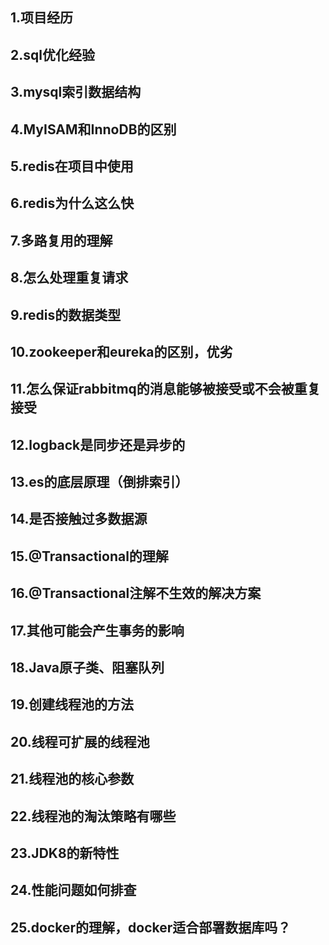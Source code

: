 ## 1.项目经历



## 2.sql优化经验



## 3.mysql索引数据结构



## 4.MyISAM和InnoDB的区别



## 5.redis在项目中使用



## 6.redis为什么这么快



## 7.多路复用的理解



## 8.怎么处理重复请求



## 9.redis的数据类型



## 10.zookeeper和eureka的区别，优劣



## 11.怎么保证rabbitmq的消息能够被接受或不会被重复接受



## 12.logback是同步还是异步的



## 13.es的底层原理（倒排索引）



## 14.是否接触过多数据源



## 15.@Transactional的理解



## 16.@Transactional注解不生效的解决方案



## 17.其他可能会产生事务的影响



## 18.Java原子类、阻塞队列



## 19.创建线程池的方法



## 20.线程可扩展的线程池



## 21.线程池的核心参数



## 22.线程池的淘汰策略有哪些



## 23.JDK8的新特性



## 24.性能问题如何排查



## 25.docker的理解，docker适合部署数据库吗？